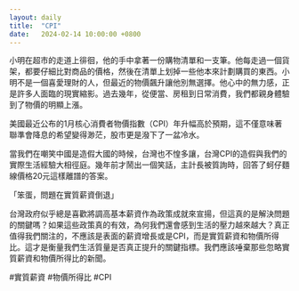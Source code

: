 ```yaml
---
layout: daily
title:  "CPI"
date:   2024-02-14 10:00:00 +0800
---
```


小明在超市的走道上徘徊，他的手中拿著一份購物清單和一支筆。他每走過一個貨架，都要仔細比對商品的價格，然後在清單上划掉一些他本來計劃購買的東西。小明不是一個喜愛理財的人，但最近的物價飆升讓他別無選擇。他心中的無力感，正是許多人面臨的現實縮影。過去幾年，從便當、房租到日常消費，我們都親身體驗到了物價的明顯上漲。

美國最近公布的1月核心消費者物價指數（CPI）年升幅高於預期，這不僅意味著聯準會降息的希望變得渺茫，股市更是潑下了一盆冷水。

當我們在嘲笑中國是造假大國的時候，台灣也不惶多讓，台灣CPI的造假與我們的實際生活經驗大相徑庭。幾年前才鬧出一個笑話，主計長被質詢時，回答了蚵仔麵線價格20元這樣離譜的答案。

「笨蛋，問題在實質薪資倒退」

台灣政府似乎總是喜歡將調高基本薪資作為政策成就來宣揚，但這真的是解決問題的關鍵嗎？如果這些政策真的有效，為何我們還會感到生活的壓力越來越大？真正值得我們關注的，不應該是表面的薪資增長或是CPI，而是實質薪資和物價所得比。這才是衡量我們生活質量是否真正提升的關鍵指標。我們應該唾棄那些忽略實質薪資和物價所得比的新聞。

#實質薪資 #物價所得比 #CPI